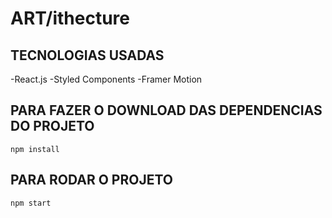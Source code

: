 # ART/ithecture

## TECNOLOGIAS USADAS
-React.js
-Styled Components
-Framer Motion

## PARA FAZER O DOWNLOAD DAS DEPENDENCIAS DO PROJETO

```npm install```

## PARA RODAR O PROJETO

```npm start```
